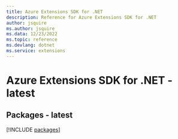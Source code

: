 ```yaml
---
title: Azure Extensions SDK for .NET
description: Reference for Azure Extensions SDK for .NET
author: jsquire
ms.author: jsquire
ms.data: 12/23/2022
ms.topic: reference
ms.devlang: dotnet
ms.service: extensions
---
```

# Azure Extensions SDK for .NET - latest
## Packages - latest
[!INCLUDE [packages](extensions-index.md)]